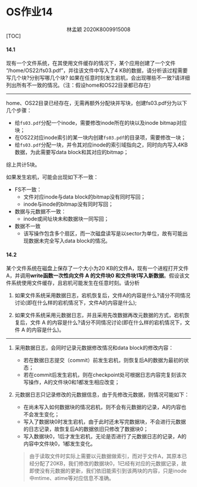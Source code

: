 # OS作业14
<center>
    林孟颖 2020K8009915008
</center>
[TOC]

#### 14.1 

现有一个文件系统，在其使用文件缓存的情况下，某个应用创建了一个文件 “/home/OS22/fs03.pdf”，并往该文件中写入了4 KB的数据，请分析该过程需要写几个块?分别写哪几个块? 如果在任意时刻发生宕机，会出现哪些不一致?请详细列出所有不一致的情况。（注：假设home和OS22目录都已存在）

---

home、OS22目录已经存在，无需再额外分配块并写块，创建fs03.pdf分为以下几个步骤：

- 给`fs03.pdf`分配一个inode，需要修改inode所在的块以及inode bitmap对应块；
- 在OS22对应inode索引的某一块内创建`fs03.pdf`的目录项，需要修改一块；
- 给`fs03.pdf`分配一块，并令其对应inode的索引域指向之，同时向内写入4KB数据，为此需要写data block和其对应的bitmap；

综上共计5块。

如果发生宕机，可能会出现如下不一致：

- FS不一致：
  - 文件对应inode与data block的bitmap没有同时写回；
  - inode与inode的bitmap没有同时写回；
- 数据与元数据不一致：
  - inode或间址块未和数据块一同写回；
- 数据不一致
  - 该写操作包含多个扇区，而一次磁盘读写是以sector为单位，故有可能出现数据未完全写入data block的情况。

 

 

#### 14.2 

某个文件系统在磁盘上保存了一个大小为20 KB的文件A，现有一个进程打开文件 A，并调用**write函数一次性向文件 A 的文件块0 和文件块1写入新数据**。假设该文件系统使用文件缓存，且宕机可能发生在任意时刻。请分析

1) 如果文件系统采用数据日志，宕机恢复后，文件A的内容是什么?请分不同情况讨论(即在什么样的宕机情况下，文件A的内容是什么);

2) 如果文件系统采用元数据日志，并且采用先改数据再改元数据的方式，宕机恢复后，文件 A 的内容是什么?请分不同情况讨论(即在什么样的宕机情况下，文件 A 的内容是什么)。

---

1. 采用数据日志，会同时记录元数据修改情况和data block的修改内容：

   - 若在数据日志提交（commit）前发生宕机，则恢复后A的数据为最初的状态；
   - 若在commit后发生宕机，则在checkpoint处可根据日志内容完复刻该次写操作，A的文件块0和1都发生相应改变；

2. 元数据日志只记录修改的元数据信息，由于先修改元数据，则情况可能如下：

   - 在尚未写入如何数据块的情况宕机，则不会有元数据的记录，A的内容也不会发生变化；
   - 写入了数据块0时发生宕机，由于此时还未写完数据块，不会进行元数据的日志记录，故恢复后A的数据依旧只修改了数据块0；
   - 写入数据块0，1后才发生宕机，无论是否进行了元数据日志的记录，A的内容中文件块0，1都发生变化。

   > 由于读取文件时实际上需要以元数据做索引，而对于文件A，其原本已经分配了20KB，我们修改的数据块0，1已经有对应的元数据记录，故即使没有元数据的更新，我们依旧能索引到该两块的内容，只是inode中mtime、atime等对应信息不准确。
